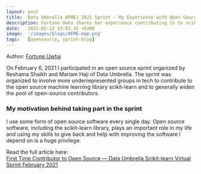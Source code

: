 ```yaml
---
layout: post
title:  Data Umbrella AFME1 2021 Sprint - My Experience with Open Source
description: Fortune Uwha shares her experience contributing to to scikit-learn for the first time. 
date:   2021-02-12 15:01:35 +0300
image:  '/images/blogs/AFME-map.png'
tags:   [opensource, sprint-blog]
---
```


Author:  [Fortune Uwha](https://fortune-uwha.medium.com)

On February 6, 2021 I participated in an open source sprint organized by Reshama Shaikh and Mariam Haji of Data Umbrella. The sprint was organized to involve more underrepresented groups in tech to contribute to the open source machine learning library scikit-learn and to generally widen the pool of open-source contributors.

### My motivation behind taking part in the sprint
I use some form of open source software every single day. Open source software, including the scikit-learn library, plays an important role in my life and using my skills to give back and help with improving the software I depend on is a huge privilege.

Read the  full article here:  
[First Time Contributor to Open Source — Data Umbrella Scikit-learn Virtual Sprint February 2021](https://fortune-uwha.medium.com/first-time-contributor-to-open-source-data-umbrella-scikit-learn-virtual-sprint-february-2021-362208ba0710)

